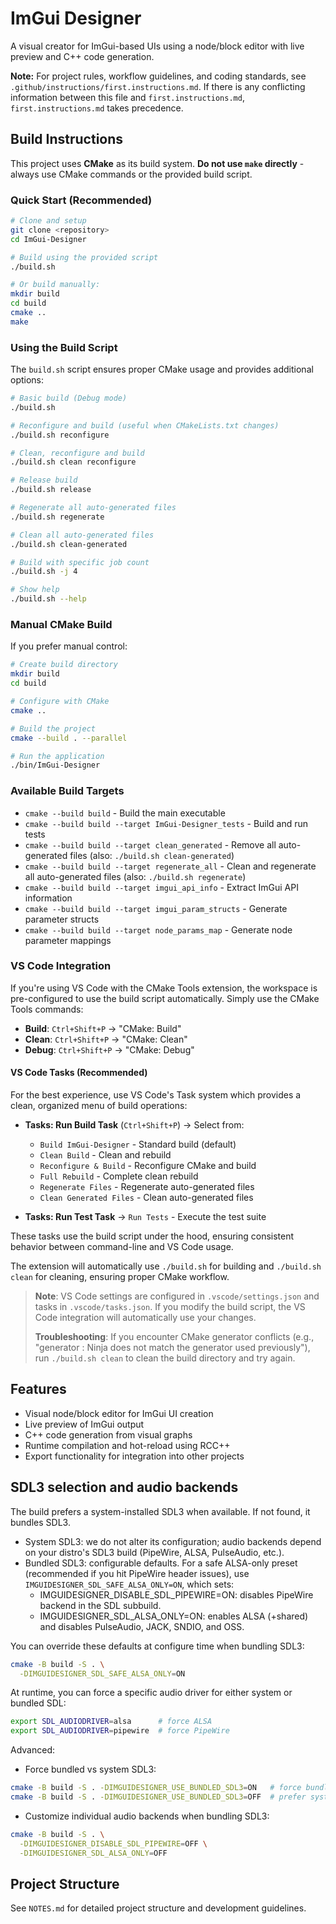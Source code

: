 # ImGui Designer

A visual creator for ImGui-based UIs using a node/block editor with live preview and C++ code generation.

**Note:** For project rules, workflow guidelines, and coding standards, see `.github/instructions/first.instructions.md`. If there is any conflicting information between this file and `first.instructions.md`, `first.instructions.md` takes precedence.

## Build Instructions

This project uses **CMake** as its build system. **Do not use `make` directly** - always use CMake commands or the provided build script.

### Quick Start (Recommended)

```bash
# Clone and setup
git clone <repository>
cd ImGui-Designer

# Build using the provided script
./build.sh

# Or build manually:
mkdir build
cd build
cmake ..
make
```

### Using the Build Script

The `build.sh` script ensures proper CMake usage and provides additional options:

```bash
# Basic build (Debug mode)
./build.sh

# Reconfigure and build (useful when CMakeLists.txt changes)
./build.sh reconfigure

# Clean, reconfigure and build
./build.sh clean reconfigure

# Release build
./build.sh release

# Regenerate all auto-generated files
./build.sh regenerate

# Clean all auto-generated files
./build.sh clean-generated

# Build with specific job count
./build.sh -j 4

# Show help
./build.sh --help
```

### Manual CMake Build

If you prefer manual control:

```bash
# Create build directory
mkdir build
cd build

# Configure with CMake
cmake ..

# Build the project
cmake --build . --parallel

# Run the application
./bin/ImGui-Designer
```

### Available Build Targets

- `cmake --build build` - Build the main executable
- `cmake --build build --target ImGui-Designer_tests` - Build and run tests
- `cmake --build build --target clean_generated` - Remove all auto-generated files (also: `./build.sh clean-generated`)
- `cmake --build build --target regenerate_all` - Clean and regenerate all auto-generated files (also: `./build.sh regenerate`)
- `cmake --build build --target imgui_api_info` - Extract ImGui API information
- `cmake --build build --target imgui_param_structs` - Generate parameter structs
- `cmake --build build --target node_params_map` - Generate node parameter mappings

### VS Code Integration

If you're using VS Code with the CMake Tools extension, the workspace is pre-configured to use the build script automatically. Simply use the CMake Tools commands:

- **Build**: `Ctrl+Shift+P` → "CMake: Build"
- **Clean**: `Ctrl+Shift+P` → "CMake: Clean"
- **Debug**: `Ctrl+Shift+P` → "CMake: Debug"

#### VS Code Tasks (Recommended)

For the best experience, use VS Code's Task system which provides a clean, organized menu of build operations:

- **Tasks: Run Build Task** (`Ctrl+Shift+P`) → Select from:
  - `Build ImGui-Designer` - Standard build (default)
  - `Clean Build` - Clean and rebuild
  - `Reconfigure & Build` - Reconfigure CMake and build
  - `Full Rebuild` - Complete clean rebuild
  - `Regenerate Files` - Regenerate auto-generated files
  - `Clean Generated Files` - Clean auto-generated files

- **Tasks: Run Test Task** → `Run Tests` - Execute the test suite

These tasks use the build script under the hood, ensuring consistent behavior between command-line and VS Code usage.

The extension will automatically use `./build.sh` for building and `./build.sh clean` for cleaning, ensuring proper CMake workflow.

> **Note**: VS Code settings are configured in `.vscode/settings.json` and tasks in `.vscode/tasks.json`. If you modify the build script, the VS Code integration will automatically use your changes.
>
> **Troubleshooting**: If you encounter CMake generator conflicts (e.g., "generator : Ninja does not match the generator used previously"), run `./build.sh clean` to clean the build directory and try again.

## Features

- Visual node/block editor for ImGui UI creation
- Live preview of ImGui output
- C++ code generation from visual graphs
- Runtime compilation and hot-reload using RCC++
- Export functionality for integration into other projects

## SDL3 selection and audio backends

The build prefers a system-installed SDL3 when available. If not found, it bundles SDL3.

- System SDL3: we do not alter its configuration; audio backends depend on your distro's SDL3 build (PipeWire, ALSA, PulseAudio, etc.).
- Bundled SDL3: configurable defaults. For a safe ALSA-only preset (recommended if you hit PipeWire header issues), use `IMGUIDESIGNER_SDL_SAFE_ALSA_ONLY=ON`, which sets:
  - IMGUIDESIGNER_DISABLE_SDL_PIPEWIRE=ON: disables PipeWire backend in the SDL subbuild.
  - IMGUIDESIGNER_SDL_ALSA_ONLY=ON: enables ALSA (+shared) and disables PulseAudio, JACK, SNDIO, and OSS.

You can override these defaults at configure time when bundling SDL3:

```bash
cmake -B build -S . \
  -DIMGUIDESIGNER_SDL_SAFE_ALSA_ONLY=ON
```

At runtime, you can force a specific audio driver for either system or bundled SDL:

```bash
export SDL_AUDIODRIVER=alsa      # force ALSA
export SDL_AUDIODRIVER=pipewire  # force PipeWire
```

Advanced:

- Force bundled vs system SDL3:

```bash
cmake -B build -S . -DIMGUIDESIGNER_USE_BUNDLED_SDL3=ON   # force bundled
cmake -B build -S . -DIMGUIDESIGNER_USE_BUNDLED_SDL3=OFF  # prefer system (default)
```


- Customize individual audio backends when bundling SDL3:

```bash
cmake -B build -S . \
  -DIMGUIDESIGNER_DISABLE_SDL_PIPEWIRE=OFF \
  -DIMGUIDESIGNER_SDL_ALSA_ONLY=OFF
```
 
## Project Structure

See `NOTES.md` for detailed project structure and development guidelines.
